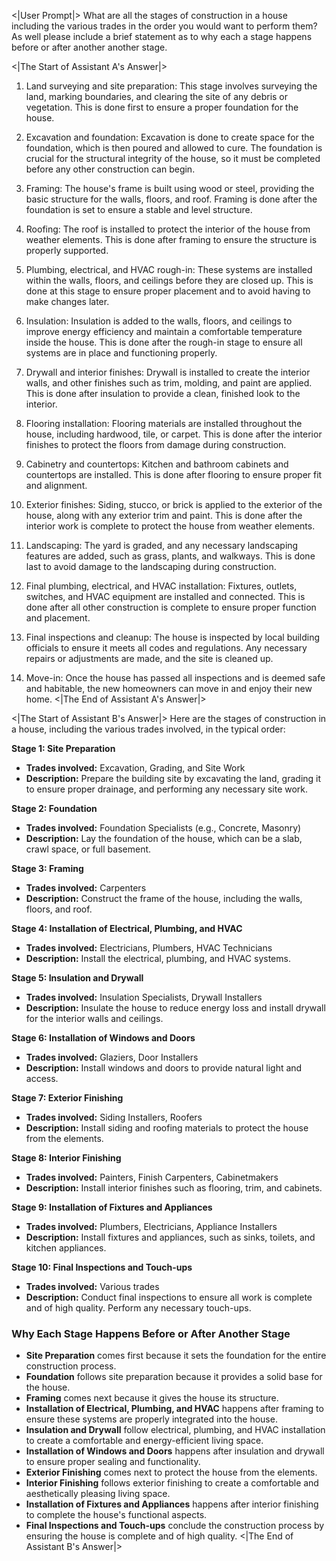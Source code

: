 <|User Prompt|>
What are all the stages of construction in a house including the various trades in the order you would want to perform them? As well please include a brief statement as to why each a stage happens before or after another another stage.

<|The Start of Assistant A's Answer|>
1. Land surveying and site preparation: This stage involves surveying the land, marking boundaries, and clearing the site of any debris or vegetation. This is done first to ensure a proper foundation for the house.

2. Excavation and foundation: Excavation is done to create space for the foundation, which is then poured and allowed to cure. The foundation is crucial for the structural integrity of the house, so it must be completed before any other construction can begin.

3. Framing: The house's frame is built using wood or steel, providing the basic structure for the walls, floors, and roof. Framing is done after the foundation is set to ensure a stable and level structure.

4. Roofing: The roof is installed to protect the interior of the house from weather elements. This is done after framing to ensure the structure is properly supported.

5. Plumbing, electrical, and HVAC rough-in: These systems are installed within the walls, floors, and ceilings before they are closed up. This is done at this stage to ensure proper placement and to avoid having to make changes later.

6. Insulation: Insulation is added to the walls, floors, and ceilings to improve energy efficiency and maintain a comfortable temperature inside the house. This is done after the rough-in stage to ensure all systems are in place and functioning properly.

7. Drywall and interior finishes: Drywall is installed to create the interior walls, and other finishes such as trim, molding, and paint are applied. This is done after insulation to provide a clean, finished look to the interior.

8. Flooring installation: Flooring materials are installed throughout the house, including hardwood, tile, or carpet. This is done after the interior finishes to protect the floors from damage during construction.

9. Cabinetry and countertops: Kitchen and bathroom cabinets and countertops are installed. This is done after flooring to ensure proper fit and alignment.

10. Exterior finishes: Siding, stucco, or brick is applied to the exterior of the house, along with any exterior trim and paint. This is done after the interior work is complete to protect the house from weather elements.

11. Landscaping: The yard is graded, and any necessary landscaping features are added, such as grass, plants, and walkways. This is done last to avoid damage to the landscaping during construction.

12. Final plumbing, electrical, and HVAC installation: Fixtures, outlets, switches, and HVAC equipment are installed and connected. This is done after all other construction is complete to ensure proper function and placement.

13. Final inspections and cleanup: The house is inspected by local building officials to ensure it meets all codes and regulations. Any necessary repairs or adjustments are made, and the site is cleaned up.

14. Move-in: Once the house has passed all inspections and is deemed safe and habitable, the new homeowners can move in and enjoy their new home.
<|The End of Assistant A's Answer|>

<|The Start of Assistant B's Answer|>
Here are the stages of construction in a house, including the various trades involved, in the typical order:

**Stage 1: Site Preparation**

- **Trades involved:** Excavation, Grading, and Site Work
- **Description:** Prepare the building site by excavating the land, grading it to ensure proper drainage, and performing any necessary site work.

**Stage 2: Foundation**

- **Trades involved:** Foundation Specialists (e.g., Concrete, Masonry)
- **Description:** Lay the foundation of the house, which can be a slab, crawl space, or full basement.

**Stage 3: Framing**

- **Trades involved:** Carpenters
- **Description:** Construct the frame of the house, including the walls, floors, and roof.

**Stage 4: Installation of Electrical, Plumbing, and HVAC**

- **Trades involved:** Electricians, Plumbers, HVAC Technicians
- **Description:** Install the electrical, plumbing, and HVAC systems.

**Stage 5: Insulation and Drywall**

- **Trades involved:** Insulation Specialists, Drywall Installers
- **Description:** Insulate the house to reduce energy loss and install drywall for the interior walls and ceilings.

**Stage 6: Installation of Windows and Doors**

- **Trades involved:** Glaziers, Door Installers
- **Description:** Install windows and doors to provide natural light and access.

**Stage 7: Exterior Finishing**

- **Trades involved:** Siding Installers, Roofers
- **Description:** Install siding and roofing materials to protect the house from the elements.

**Stage 8: Interior Finishing**

- **Trades involved:** Painters, Finish Carpenters, Cabinetmakers
- **Description:** Install interior finishes such as flooring, trim, and cabinets.

**Stage 9: Installation of Fixtures and Appliances**

- **Trades involved:** Plumbers, Electricians, Appliance Installers
- **Description:** Install fixtures and appliances, such as sinks, toilets, and kitchen appliances.

**Stage 10: Final Inspections and Touch-ups**

- **Trades involved:** Various trades
- **Description:** Conduct final inspections to ensure all work is complete and of high quality. Perform any necessary touch-ups.

### Why Each Stage Happens Before or After Another Stage

- **Site Preparation** comes first because it sets the foundation for the entire construction process.
- **Foundation** follows site preparation because it provides a solid base for the house.
- **Framing** comes next because it gives the house its structure.
- **Installation of Electrical, Plumbing, and HVAC** happens after framing to ensure these systems are properly integrated into the house.
- **Insulation and Drywall** follow electrical, plumbing, and HVAC installation to create a comfortable and energy-efficient living space.
- **Installation of Windows and Doors** happens after insulation and drywall to ensure proper sealing and functionality.
- **Exterior Finishing** comes next to protect the house from the elements.
- **Interior Finishing** follows exterior finishing to create a comfortable and aesthetically pleasing living space.
- **Installation of Fixtures and Appliances** happens after interior finishing to complete the house's functional aspects.
- **Final Inspections and Touch-ups** conclude the construction process by ensuring the house is complete and of high quality.
<|The End of Assistant B's Answer|>